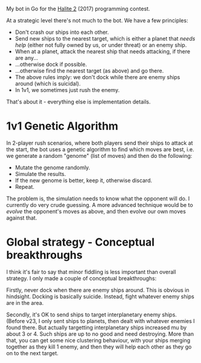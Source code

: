 My bot in Go for the [Halite 2](https://halite.io/) (2017) programming contest.

At a strategic level there's not much to the bot. We have a few principles:

* Don't crash our ships into each other.
* Send new ships to the nearest target, which is either a planet that *needs help* (either not fully owned by us, or under threat) or an enemy ship.
* When at a planet, attack the nearest ship that needs attacking, if there are any...
* ...otherwise dock if possible.
* ...otherwise find the nearest target (as above) and go there.
* The above rules imply: we don't dock while there are enemy ships around (which is suicidal).
* In 1v1, we sometimes just rush the enemy.

That's about it - everything else is implementation details.

# 1v1 Genetic Algorithm

In 2-player rush scenarios, where both players send their ships to attack at the start, the bot uses a genetic algorithm to find which moves are best, i.e. we generate a random "genome" (list of moves) and then do the following:

* Mutate the genome randomly.
* Simulate the results.
* If the new genome is better, keep it, otherwise discard.
* Repeat.

The problem is, the simulation needs to know what the opponent will do. I currently do very crude guessing. A more advanced technique would be to *evolve* the opponent's moves as above, and then evolve our own moves against that.

# Global strategy - Conceptual breakthroughs

I think it's fair to say that minor fiddling is less important than overall strategy. I only made a couple of conceptual breakthroughs:

Firstly, never dock when there are enemy ships around. This is obvious in hindsight. Docking is basically suicide. Instead, fight whatever enemy ships are in the area.

Secondly, it's OK to send ships to target interplanetary enemy ships. (Before v23, I only sent ships to planets, then dealt with whatever enemies I found there. But actually targetting interplanetary ships increased mu by about 3 or 4. Such ships are up to no good and need destroying. More than that, you can get some nice clustering behaviour, with your ships merging together as they kill 1 enemy, and then they will help each other as they go on to the next target.
